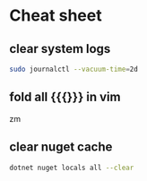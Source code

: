 # Cheat sheet

## clear system logs
```bash
sudo journalctl --vacuum-time=2d
```

## fold all {{{}}} in vim
zm

## clear nuget cache
```bash
dotnet nuget locals all --clear
```
